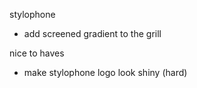 stylophone

- add screened gradient to the grill

nice to haves

- make stylophone logo look shiny (hard)
